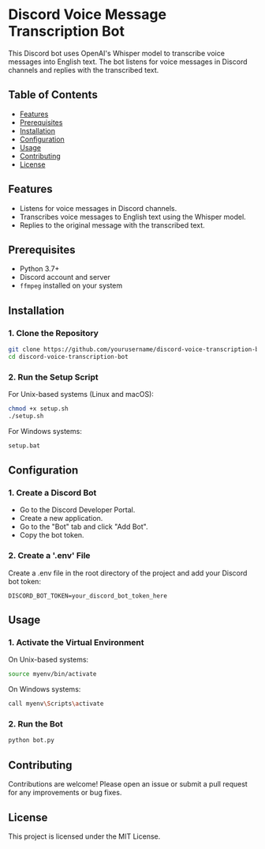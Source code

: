 # Discord Voice Message Transcription Bot

This Discord bot uses OpenAI's Whisper model to transcribe voice messages into English text. The bot listens for voice messages in Discord channels and replies with the transcribed text.

## Table of Contents

- [Features](#features)
- [Prerequisites](#prerequisites)
- [Installation](#installation)
- [Configuration](#configuration)
- [Usage](#usage)
- [Contributing](#contributing)
- [License](#license)

## Features

- Listens for voice messages in Discord channels.
- Transcribes voice messages to English text using the Whisper model.
- Replies to the original message with the transcribed text.

## Prerequisites

- Python 3.7+
- Discord account and server
- `ffmpeg` installed on your system

## Installation

### 1. Clone the Repository

```bash
git clone https://github.com/yourusername/discord-voice-transcription-bot.git
cd discord-voice-transcription-bot
```
### 2. Run the Setup Script
   For Unix-based systems (Linux and macOS):
```bash
chmod +x setup.sh
./setup.sh
```
   For Windows systems:
```bash
setup.bat
```

## Configuration
### 1. Create a Discord Bot
- Go to the Discord Developer Portal.
- Create a new application.
- Go to the "Bot" tab and click "Add Bot".
- Copy the bot token.

### 2. Create a '.env' File
Create a .env file in the root directory of the project and add your Discord bot token:
```env
DISCORD_BOT_TOKEN=your_discord_bot_token_here
```
## Usage
### 1. Activate the Virtual Environment
On Unix-based systems:
```bash
source myenv/bin/activate
```
On Windows systems:
```bash
call myenv\Scripts\activate
```

### 2. Run the Bot
```bash
python bot.py
```

## Contributing
Contributions are welcome! Please open an issue or submit a pull request for any improvements or bug fixes.

## License
This project is licensed under the MIT License.
